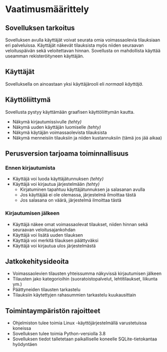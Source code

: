 # Vaatimusmäärittely
## Sovelluksen tarkoitus
Sovelluksen avulla käyttäjät voivat seurata omia voimassaolevia tilauksiaan eri palveluissa. Käyttäjät näkevät tilauksista myös niiden seuraavan veloituspäivän sekä veloitettavan hinnan. Sovellusta on mahdollista käyttää useamman rekisteröityneen käyttäjän.

## Käyttäjät
Sovelluksella on ainoastaan yksi käyttäjärooli eli *normaali käyttäjä*.

## Käyttöliittymä
Sovellusta pystyy käyttämään graafisen käyttöliittymän kautta.
- Näkymä kirjautumissivulle *(tehty)*
- Näkymä uuden käyttäjän luomiselle *(tehty)*
- Näkymä käytäjän voimassaolevista tilauksista
- Näkymä menneisiin tilauksiin ja niiden kustannuksiin (tämä jos jää aikaa)

## Perusversion tarjoama toiminnallisuus
### Ennen kirjautumista
- Käyttäjä voi luoda käyttäjätunnuksen *(tehty)*
- Käyttäjä voi kirjautua järjestelmään *(tehty)*
	- Kirjatuminen tapahtuu käyttäjätunnuksen ja salasanan avulla
	- Jos käyttäjää ei ole olemassa, järjestelmä ilmoittaa tästä
	- Jos salasana on väärä, järjestelmä ilmoittaa tästä

### Kirjautumisen jälkeen
- Käyttäjä näkee omat voimassaolevat tilaukset, niiden hinnan sekä seuraavan veloitusajankohdan
- Käyttäjä voi lisätä uuden tilauksen
- Käyttäjä voi merkitä tilauksen päättyväksi
- Käyttäjä voi kirjautua ulos järjestelmästä

## Jatkokehitysideoita
- Voimassaolevien tilausten yhteissumma näkyvissä kirjautumisen jälkeen
- Tilausten jako kategorioihin (suoratoistopalvelut, lehtitilaukset, liikunta ym.)
- Päättyneiden tilausten tarkastelu
- Tilauksiin käytettyjen rahasummien tarkastelu kuukausittain

## Toimintaympäristön rajoitteet
- Ohjelmiston tulee toimia Linux -käyttöjärjestelmällä varustetuissa koneissa
- Sovelluksen tulee toimia Python-versiolla 3.8
- Sovelluksen tiedot talletetaan paikalliselle koneelle SQLite-tietokantaa hyödyntäen
